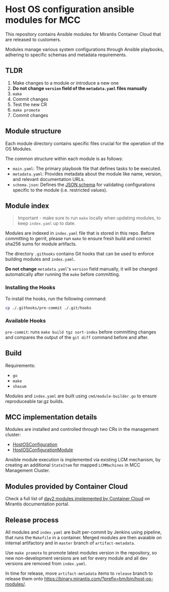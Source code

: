 # Host OS configuration ansible modules for MCC

This repository contains Ansible modules for Mirantis Container Cloud that are released to customers.

Modules manage various system configurations through Ansible playbooks, adhering to specific schemas and metadata requirements.

## TLDR

1. Make changes to a module or introduce a new one
1. **Do not change `version` field of the `metadata.yaml` files manually**
1. `make`
1. Commit changes
1. Test the new CR
1. `make promote`
1. Commit changes

## Module structure

Each module directory contains specific files crucial for the operation of the OS Modules.

The common structure within each module is as follows:

- `main.yaml`: The primary playbook file that defines tasks to be executed.
- `metadata.yaml`: Provides metadata about the module like name, version, and relevant documentation URLs.
- `schema.json`: Defines the [JSON schema](https://json-schema.org/overview/what-is-jsonschema) for validating configurations specific to the module (i.e. restricted values).

## Module index

> Important - make sure to run `make` locally when updating modules, to keep `index.yaml` up to date.

Modules are indexed in `index.yaml` file that is stored in this repo. Before committing to gerrit, please run `make` to ensure fresh build and correct sha256 sums for module artifacts.

The directory `.githooks` contains Git hooks that can be used to enforce building modules and `index.yaml`.

**Do not change** `metadata.yaml`'s `version` field manually, it will be changed automatically after running the `make` before committing.

### Installing the Hooks

To install the hooks, run the following command:

```bash
cp ./.githooks/pre-commit ./.git/hooks
```

### Available Hooks

`pre-commit`: runs `make build tgz sort-index` before committing changes and compares
the output of the `git diff` command before and after.

## Build

Requirements:

- `go`
- `make`
- `shasum`

Modules and `index.yaml` are built using `cmd/module-builder.go` to ensure reproduceable tar.gz builds.

## MCC implementation details

Modules are installed and controlled through two CRs in the management cluster:

- [HostOSConfiguration](https://docs.mirantis.com/container-cloud/latest/api/bm/host-os-configuration.html)
- [HostOSConfigurationModule](https://docs.mirantis.com/container-cloud/latest/api/bm/host-os-configuration-modules.html)

Ansible module execution is implemented via existing LCM mechanism, by creating an additional `StateItem` for mapped `LCMMachines` in MCC Management Cluster.

## Modules provided by Container Cloud

Check a full list of [day2 modules implemented by Container Cloud](https://docs.mirantis.com/container-cloud/latest/operations-guide/operate-managed/operate-managed-bm/day2/mcc-day2-modules.html) on Mirantis documentation portal.

## Release process

All modules and `index.yaml` are built per-commit by Jenkins using pipeline, that runs the `Makefile` in a container. Merged modules are then avaiable on internal artifactory and in `master` branch of `artifact-metadata`.

Use `make promote` to promote latest modules version in the repository, so new non-development versions are set for every module and all dev versions are removed from `index.yaml`.

In time for release, move `artifact-metadata` items to `release` branch to release them onto <https://binary.mirantis.com/?prefix=bm/bin/host-os-modules/>.

